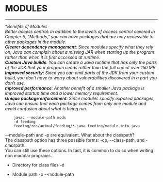 # MODULES

***
**Benefits of Modules\
Better access control: In addition to the levels of access control covered in Chapter 5,
“Methods,” you can have packages that are only accessible to other packages in
the module.\
**Clearer dependency management**: Since modules specify what they rely on, Java can
complain about a missing JAR when starting up the program rather than when it is first
accessed at runtime.\
**Custom Java builds**: You can create a Java runtime that has only the parts of the JDK
that your program needs rather than the full one at over 150 MB.\
**Improved security**: Since you can omit parts of the JDK from your custom build, you
don’t have to worry about vulnerabilities discovered in a part you don’t use.\
**mproved performance**: Another benefit of a smaller Java package is improved startup
time and a lower memory requirement.\
**Unique package enforcement**: Since modules specify exposed packages, Java can ensure
that each package comes from only one module and avoid confusion about what is
being run.*


        javac --module-path mods
        -d feeding
        feeding/zoo/animal/feeding/*.java feeding/module-info.java

--module-path and -p  are equivalent.
What about the classpath?\
The classpath option has three possible forms: -cp, --class-path, and -classpath.\
You can still use these options. In fact, it is common to do so when writing non modular programs.
* Directory for class files -d <dir> 
*   Module path -p <path> --module-path <path>
